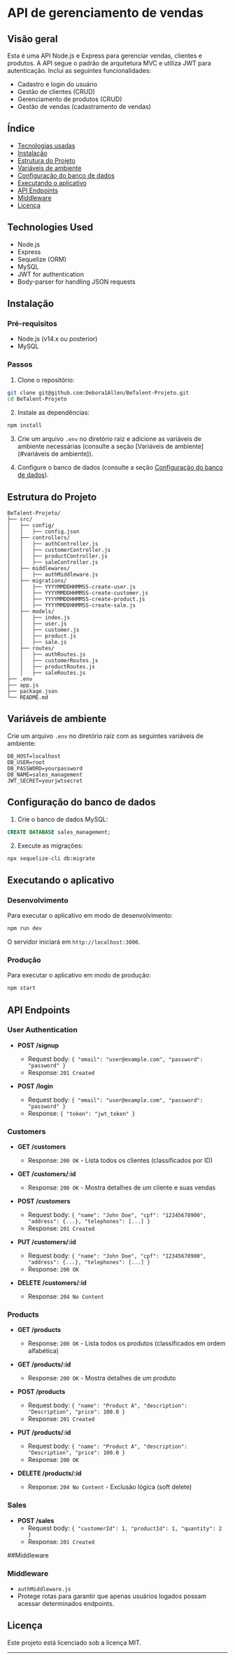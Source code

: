 # API de gerenciamento de vendas

## Visão geral

Esta é uma API Node.js e Express para gerenciar vendas, clientes e produtos. A API segue o padrão de arquitetura MVC e utiliza JWT para autenticação. Inclui as seguintes funcionalidades:

- Cadastro e login do usuário
- Gestão de clientes (CRUD)
- Gerenciamento de produtos (CRUD)
- Gestão de vendas (cadastramento de vendas)

## Índice

- [Tecnologias usadas](#tecnologias-usadas)
- [Instalação](#instalação)
- [Estrutura do Projeto](#estrutura-do-projeto)
- [Variáveis ​​de ambiente](#variáveis-de-ambiente)
- [Configuração do banco de dados](#configuração-do-banco-de-dados)
- [Executando o aplicativo](#executando-o-aplicativo)
- [API Endpoints](#api-endpoints)
- [Middleware](#middleware)
- [Licença](#licença)

## Technologies Used

- Node.js
- Express
- Sequelize (ORM)
- MySQL
- JWT for authentication
- Body-parser for handling JSON requests

## Instalação

### Pré-requisitos

- Node.js (v14.x ou posterior)
- MySQL

### Passos

1. Clone o repositório:
 ```bash
 git clone git@github.com:Debora1Allen/BeTalent-Projeto.git
 cd BeTalent-Projeto
 ```

2. Instale as dependências:
 ```bash
 npm install
 ```

3. Crie um arquivo `.env` no diretório raiz e adicione as variáveis ​​de ambiente necessárias (consulte a seção [Variáveis ​​de ambiente](#variáveis ​​de ambiente)).

4. Configure o banco de dados (consulte a seção [Configuração do banco de dados](#database-setup)).

## Estrutura do Projeto

```
BeTalent-Projeto/
├── src/
│   ├── config/
│   │   ├── config.json
│   ├── controllers/
│   │   ├── authController.js
│   │   ├── customerController.js
│   │   ├── productController.js
│   │   ├── saleController.js
│   ├── middlewares/
│   │   ├── authMiddleware.js
│   ├── migrations/
│   │   ├── YYYYMMDDHHMMSS-create-user.js
│   │   ├── YYYYMMDDHHMMSS-create-customer.js
│   │   ├── YYYYMMDDHHMMSS-create-product.js
│   │   ├── YYYYMMDDHHMMSS-create-sale.js
│   ├── models/
│   │   ├── index.js
│   │   ├── user.js
│   │   ├── customer.js
│   │   ├── product.js
│   │   ├── sale.js
│   ├── routes/
│   │   ├── authRoutes.js
│   │   ├── customerRoutes.js
│   │   ├── productRoutes.js
│   │   ├── saleRoutes.js
├── .env
├── app.js
├── package.json
└── README.md

```

## Variáveis ​​de ambiente

Crie um arquivo `.env` no diretório raiz com as seguintes variáveis ​​de ambiente:

```
DB_HOST=localhost
DB_USER=root
DB_PASSWORD=yourpassword
DB_NAME=sales_management
JWT_SECRET=yourjwtsecret
```

## Configuração do banco de dados

1. Crie o banco de dados MySQL:
 ```sql
 CREATE DATABASE sales_management;
 ```

2. Execute as migrações:
 ```bash
npx sequelize-cli db:migrate
 ```

## Executando o aplicativo

### Desenvolvimento

Para executar o aplicativo em modo de desenvolvimento:

```bash
npm run dev
```

O servidor iniciará em `http://localhost:3000`.

### Produção

Para executar o aplicativo em modo de produção:

```bash
npm start
```

## API Endpoints

### User Authentication

- **POST /signup**
  - Request body: `{ "email": "user@example.com", "password": "password" }`
  - Response: `201 Created`

- **POST /login**
  - Request body: `{ "email": "user@example.com", "password": "password" }`
  - Response: `{ "token": "jwt_token" }`

### Customers

- **GET /customers**
  - Response: `200 OK` - Lista todos os clientes (classificados por ID)

- **GET /customers/:id**
  - Response: `200 OK` - Mostra detalhes de um cliente e suas vendas

- **POST /customers**
  - Request body: `{ "name": "John Doe", "cpf": "12345678900", "address": {...}, "telephones": [...] }`
  - Response: `201 Created`

- **PUT /customers/:id**
  - Request body: `{ "name": "John Doe", "cpf": "12345678900", "address": {...}, "telephones": [...] }`
  - Response: `200 OK`

- **DELETE /customers/:id**
  - Response: `204 No Content`

### Products

- **GET /products**
  - Response: `200 OK` - Lista todos os produtos (classificados em ordem alfabética)

- **GET /products/:id**
  - Response: `200 OK` - Mostra detalhes de um produto

- **POST /products**
  - Request body: `{ "name": "Product A", "description": "Description", "price": 100.0 }`
  - Response: `201 Created`

- **PUT /products/:id**
  - Request body: `{ "name": "Product A", "description": "Description", "price": 100.0 }`
  - Response: `200 OK`

- **DELETE /products/:id**
  - Response: `204 No Content` - Exclusão lógica (soft delete)

### Sales

- **POST /sales**
  - Request body: `{ "customerId": 1, "productId": 1, "quantity": 2 }`
  - Response: `201 Created`

##Middleware

### Middleware

- `authMiddleware.js`
 - Protege rotas para garantir que apenas usuários logados possam acessar determinados endpoints.

## Licença

Este projeto está licenciado sob a licença MIT.

---